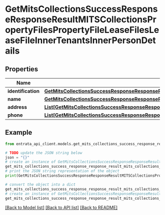 # GetMitsCollectionsSuccessResponseResponseResultMITSCollectionsPropertyFilesPropertyFileLeaseFilesLeaseFileInnerTenantsInnerPersonDetails


## Properties

Name | Type | Description | Notes
------------ | ------------- | ------------- | -------------
**identification** | [**GetMitsCollectionsSuccessResponseResponseResultMITSCollectionsPropertyFilesPropertyFileLeaseFilesLeaseFileInnerTenantsInnerPersonDetailsIdentification**](GetMitsCollectionsSuccessResponseResponseResultMITSCollectionsPropertyFilesPropertyFileLeaseFilesLeaseFileInnerTenantsInnerPersonDetailsIdentification.md) |  | 
**name** | [**GetMitsCollectionsSuccessResponseResponseResultMITSCollectionsPropertyFilesPropertyFileLeaseFilesLeaseFileInnerTenantsInnerPersonDetailsName**](GetMitsCollectionsSuccessResponseResponseResultMITSCollectionsPropertyFilesPropertyFileLeaseFilesLeaseFileInnerTenantsInnerPersonDetailsName.md) |  | 
**address** | [**List[GetMitsCollectionsSuccessResponseResponseResultMITSCollectionsPropertyFilesPropertyFileLeaseFilesLeaseFileInnerTenantsInnerPersonDetailsAddressInner]**](GetMitsCollectionsSuccessResponseResponseResultMITSCollectionsPropertyFilesPropertyFileLeaseFilesLeaseFileInnerTenantsInnerPersonDetailsAddressInner.md) |  | 
**phone** | [**List[GetMitsCollectionsSuccessResponseResponseResultMITSCollectionsPropertyFilesPropertyFileLeaseFilesLeaseFileInnerTenantsInnerPersonDetailsPhoneInner]**](GetMitsCollectionsSuccessResponseResponseResultMITSCollectionsPropertyFilesPropertyFileLeaseFilesLeaseFileInnerTenantsInnerPersonDetailsPhoneInner.md) |  | 

## Example

```python
from entrata_api_client.models.get_mits_collections_success_response_response_result_mits_collections_property_files_property_file_lease_files_lease_file_inner_tenants_inner_person_details import GetMitsCollectionsSuccessResponseResponseResultMITSCollectionsPropertyFilesPropertyFileLeaseFilesLeaseFileInnerTenantsInnerPersonDetails

# TODO update the JSON string below
json = "{}"
# create an instance of GetMitsCollectionsSuccessResponseResponseResultMITSCollectionsPropertyFilesPropertyFileLeaseFilesLeaseFileInnerTenantsInnerPersonDetails from a JSON string
get_mits_collections_success_response_response_result_mits_collections_property_files_property_file_lease_files_lease_file_inner_tenants_inner_person_details_instance = GetMitsCollectionsSuccessResponseResponseResultMITSCollectionsPropertyFilesPropertyFileLeaseFilesLeaseFileInnerTenantsInnerPersonDetails.from_json(json)
# print the JSON string representation of the object
print(GetMitsCollectionsSuccessResponseResponseResultMITSCollectionsPropertyFilesPropertyFileLeaseFilesLeaseFileInnerTenantsInnerPersonDetails.to_json())

# convert the object into a dict
get_mits_collections_success_response_response_result_mits_collections_property_files_property_file_lease_files_lease_file_inner_tenants_inner_person_details_dict = get_mits_collections_success_response_response_result_mits_collections_property_files_property_file_lease_files_lease_file_inner_tenants_inner_person_details_instance.to_dict()
# create an instance of GetMitsCollectionsSuccessResponseResponseResultMITSCollectionsPropertyFilesPropertyFileLeaseFilesLeaseFileInnerTenantsInnerPersonDetails from a dict
get_mits_collections_success_response_response_result_mits_collections_property_files_property_file_lease_files_lease_file_inner_tenants_inner_person_details_from_dict = GetMitsCollectionsSuccessResponseResponseResultMITSCollectionsPropertyFilesPropertyFileLeaseFilesLeaseFileInnerTenantsInnerPersonDetails.from_dict(get_mits_collections_success_response_response_result_mits_collections_property_files_property_file_lease_files_lease_file_inner_tenants_inner_person_details_dict)
```
[[Back to Model list]](../README.md#documentation-for-models) [[Back to API list]](../README.md#documentation-for-api-endpoints) [[Back to README]](../README.md)


